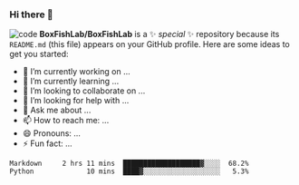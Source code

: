 ### Hi there 👋
![code](http://img95.699pic.com/photo/40141/0019.gif_wh860.gif)
**BoxFishLab/BoxFishLab** is a ✨ _special_ ✨ repository because its `README.md` (this file) appears on your GitHub profile.
Here are some ideas to get you started:

- 🔭 I’m currently working on ...
- 🌱 I’m currently learning ...
- 👯 I’m looking to collaborate on ...
- 🤔 I’m looking for help with ...
- 💬 Ask me about ...
- 📫 How to reach me: ...
- 😄 Pronouns: ...
- ⚡ Fun fact: ...

```text
Markdown     2 hrs 11 mins  ███████████████████▓░░░░  68.2%
Python             10 mins  ████▓░░░░░░░░░░░░░░░░░░░   5.3%
```
